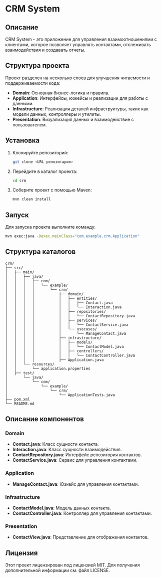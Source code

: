 # CRM System

## Описание
CRM System - это приложение для управления взаимоотношениями с клиентами, которое позволяет управлять контактами, отслеживать взаимодействия и создавать отчеты.

## Структура проекта
Проект разделен на несколько слоев для улучшения читаемости и поддерживаемости кода:

- **Domain**: Основная бизнес-логика и правила.
- **Application**: Интерфейсы, юзкейсы и реализации для работы с данными.
- **Infrastructure**: Реализация деталей инфраструктуры, таких как модели данных, контроллеры и утилиты.
- **Presentation**: Визуализация данных и взаимодействие с пользователем.

## Установка
1. Клонируйте репозиторий:
    ```bash
    git clone <URL репозитария>
    ```
2. Перейдите в каталог проекта:
    ```bash
    cd crm
    ```
3. Соберите проект с помощью Maven:
    ```bash
    mvn clean install
    ```

## Запуск
Для запуска проекта выполните команду:
```bash
mvn exec:java -Dexec.mainClass="com.example.crm.Application"
```

## Структура каталогов
```plaintext
crm/
├── src/
│   ├── main/
│   │   ├── java/
│   │   │   ├── com/
│   │   │   │   └── example/
│   │   │   │       └── crm/
│   │   │   │           ├── domain/
│   │   │   │           │   ├── entities/
│   │   │   │           │   │   ├── Contact.java
│   │   │   │           │   │   └── Interaction.java
│   │   │   │           │   ├── repositories/
│   │   │   │           │   │   └── ContactRepository.java
│   │   │   │           │   ├── services/
│   │   │   │           │   │   └── ContactService.java
│   │   │   │           │   └── usecases/
│   │   │   │           │       └── ManageContact.java
│   │   │   │           ├── infrastructure/
│   │   │   │           │   ├── models/
│   │   │   │           │   │   └── ContactModel.java
│   │   │   │           │   ├── controllers/
│   │   │   │           │   │   └── ContactController.java
│   │   │   │           ├── Application.java
│   │   └── resources/
│   │       └── application.properties
│   ├── test/
│       └── java/
│           └── com/
│               └── example/
│                   └── crm/
│                       └── ApplicationTests.java
├── pom.xml
└── README.md
```

## Описание компонентов
### Domain
- **Contact.java**: Класс сущности контакта.
- **Interaction.java**: Класс сущности взаимодействия.
- **ContactRepository.java**: Интерфейс репозитория контактов.
- **ContactService.java**: Сервис для управления контактами.

### Application
- **ManageContact.java**: Юзкейс для управления контактами.

### Infrastructure
- **ContactModel.java**: Модель данных контакта.
- **ContactController.java**: Контроллер для управления контактами.

### Presentation
- **ContactView.java**: Представление для отображения контактов.

## Лицензия
Этот проект лицензирован под лицензией MIT. Для получения дополнительной информации см. файл LICENSE.
